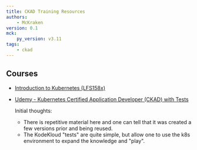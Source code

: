```yaml
---
title: CKAD Training Resources
authors:
    - McKraken
version: 0.1
mck:
    py_version: v3.11
tags:
    - ckad
---
```


## Courses

- [Introduction to Kubernetes (LFS158x)](https://training.linuxfoundation.org/training/introduction-to-kubernetes/)
- [Udemy - Kubernetes Certified Application Developer (CKAD) with Tests](https://www.udemy.com/course/certified-kubernetes-application-developer/)

    Initial thoughts:

    - There is repetitive material here and one can tell that it was created a few versions prior and being reused.
    - The KodeKloud "tests" are quite simple, but allow one to use the k8s environment to expand the knowledge and "play".
